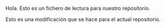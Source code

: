 Hola. Esto es un fichero de lectura para nuestro repositorio.

Esto es una modificación que se hace para el actual repositorio.